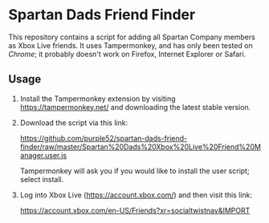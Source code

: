 # Spartan Dads Friend Finder

This repository contains a script for adding all Spartan Company members as Xbox Live friends. It uses Tampermonkey,
and has only been tested on *Chrome*; it probably doesn't work on Firefox, Internet Explorer or Safari.

## Usage

1. Install the Tampermonkey extension by visiting https://tampermonkey.net/ and downloading the latest stable version.
2. Download the script via this link:

    https://github.com/purple52/spartan-dads-friend-finder/raw/master/Spartan%20Dads%20Xbox%20Live%20Friend%20Manager.user.js
    
    Tampermonkey will ask you if you would like to install the user script; select install.
3. Log into Xbox Live (https://account.xbox.com/) and then visit this link:

    https://account.xbox.com/en-US/Friends?xr=socialtwistnav&IMPORT
